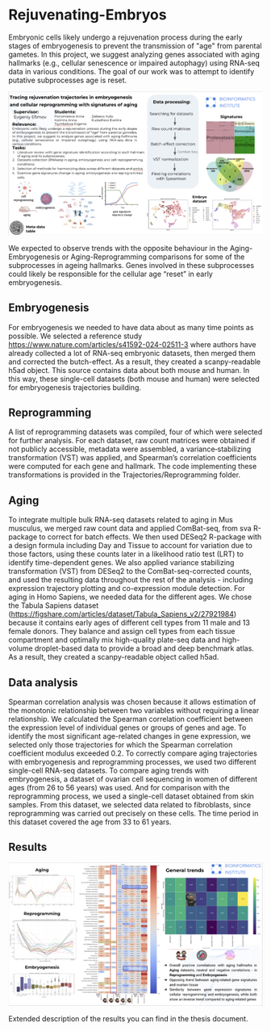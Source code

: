 # Rejuvenating-Embryos

Embryonic cells likely undergo a rejuvenation process during the early stages of embryogenesis to prevent the transmission of "age" from parental gametes. In this project, we suggest analyzing genes associated with aging hallmarks (e.g., cellular senescence or impaired autophagy) using RNA-seq data in various conditions. The goal of our work was to attempt to identify putative subprocesses age is reset.

![Slide 1](pngs/slide1.png)

We expected to observe trends with the opposite behaviour in the Aging-Embryogenesis or Aging-Reprogramming comparisons for some of the subprocesses in ageing hallmarks. Genes involved in these subprocesses could likely be responsible for the cellular age “reset” in early embryogenesis.

## Embryogenesis

For embryogenesis we needed to have data about as many time points as possible. We selected a reference study https://www.nature.com/articles/s41592-024-02511-3 where authors have already collected a lot of RNA-seq embryonic datasets, then merged them and corrected the butch-effect. As a result, they created a scanpy-readable h5ad object. This source contains data about both mouse and human. In this way, these single-cell datasets (both mouse and human) were selected for embryogenesis trajectories building.


## Reprogramming

A list of reprogramming datasets was compiled, four of which were selected for further analysis. For each dataset, raw count matrices were obtained if not publicly accessible, metadata were assembled, a variance‐stabilizing transformation (VST) was applied, and Spearman’s correlation coefficients were computed for each gene and hallmark. The code implementing these transformations is provided in the Trajectories/Reprogramming folder.


## Aging

To integrate multiple bulk RNA-seq datasets related to aging in Mus musculus, we merged raw count data and applied ComBat-seq, from sva R-package to correct for batch effects. We then used DESeq2 R-package with a design formula including Day and Tissue to account for variation due to those factors, using these counts later in a likelihood ratio test (LRT) to identify time-dependent genes. We also applied variance stabilizing transformation (VST) from DESeq2 to the ComBat-seq-corrected counts, and used the resulting data throughout the rest of the analysis - including expression trajectory plotting and co-expression module detection. For aging in Homo Sapiens, we needed data for the different ages. We chose the Tabula Sapiens dataset (https://figshare.com/articles/dataset/Tabula_Sapiens_v2/27921984) because it contains early ages of different cell types from 11 male and 13 female donors. They  balance and assign cell types from each tissue compartment and optimally mix high-quality plate-seq data and high-volume droplet-based data to provide a broad and deep benchmark atlas. As a result, they created a scanpy-readable object called h5ad.


## Data analysis

Spearman correlation analysis was chosen because it allows estimation of the monotonic relationship between two variables without requiring a linear relationship. We calculated the Spearman correlation coefficient between the expression level of individual genes or groups of genes and age.
To identify the most significant age-related changes in gene expression, we selected only those trajectories for which the Spearman correlation coefficient modulus exceeded 0.2.
To correctly compare aging trajectories with embryogenesis and reprogramming processes, we used two different single-cell RNA-seq datasets. To compare aging trends with embryogenesis, a dataset of ovarian cell sequencing in women of different ages (from 26 to 56 years) was used.
And for comparison with the reprogramming process, we used a single-cell dataset obtained from skin samples. From this dataset, we selected data related to fibroblasts, since reprogramming was carried out precisely on these cells. The time period in this dataset covered the age from 33 to 61 years.



## Results
![Slide 2](pngs/slide2.png)

Extended description of the results you can find in the thesis document.
